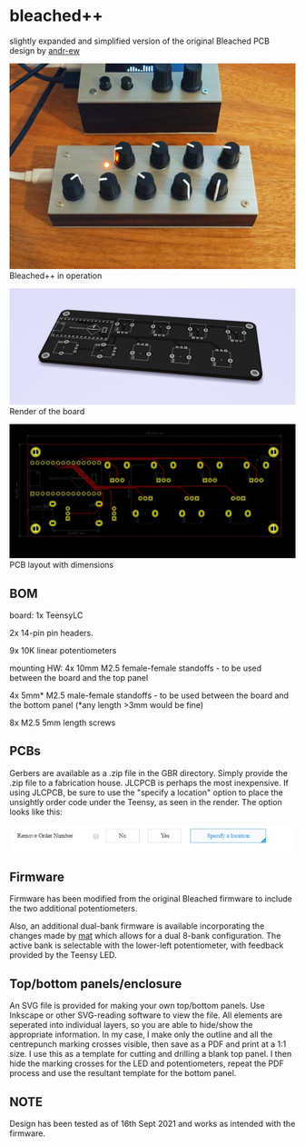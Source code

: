 # bleached++
slightly expanded and simplified version of the original Bleached PCB design by [andr-ew](https://github.com/andr-ew/bleached)

![alt text](pics/finishedbleachedpp.jpg?raw=true)
Bleached++ in operation


![alt text](pics/bleached++brd.jpg?raw=true)
Render of the board


![alt text](pics/bleached++.jpg?raw=true)
PCB layout with dimensions


## BOM
board:
1x TeensyLC

2x 14-pin pin headers.

9x 10K linear potentiometers

mounting HW:
4x 10mm M2.5 female-female standoffs - to be used between the board and the top panel

4x 5mm* M2.5 male-female standoffs  - to be used between the board and the bottom panel (*any length >3mm would be fine)

8x M2.5 5mm length screws

## PCBs

Gerbers are available as a .zip file in the GBR directory.  Simply provide the .zip file to a fabrication house.  JLCPCB is perhaps the most inexpensive.  If using JLCPCB, be sure to use the "specify a location" option to place the unsightly order code under the Teensy, as seen in the render.  The option looks like this:

![alt text](pics/removeorderno.jpg?raw=true)

## Firmware

Firmware has been modified from the original Bleached firmware to include the two additional potentiometers.

Also, an additional dual-bank firmware is available incorporating the changes made by [mat](https://github.com/justmat/) which allows for a dual 8-bank configuration.  The active bank is selectable with the lower-left potentiometer, with feedback provided by the Teensy LED.

## Top/bottom panels/enclosure

An SVG file is provided for making your own top/bottom panels.  Use Inkscape or other SVG-reading software to view the file.  All elements are seperated into individual layers, so you are able to hide/show the appropriate information.  In my case, I make only the outline and all the centrepunch marking crosses visible, then save as a PDF and print at a 1:1 size. I use this as a template for cutting and drilling a blank top panel.  I then hide the marking crosses for the LED and potentiometers, repeat the PDF process and use the resultant template for the bottom panel.

## NOTE

Design has been tested as of 16th Sept 2021 and works as intended with the firmware.

